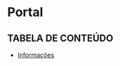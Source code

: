 <!-- TITLE -->
# Portal

<!-- TABLE OF CONTENTS -->
## TABELA DE CONTEÚDO

<!-- * [Vista por cima](#vista-por-cima) -->
<!--  * [Foto da tela](#foto-da-tela) -->
<!--  * [Links](#links) -->
<!-- * [Meu processo](#meu-processo) -->
<!--  * [Construido com](#construido-com) -->
<!--  * [O que aprendi](#o-que-aprendi) -->
<!--  * [Desenvolvimento continuo](#desenvolvimento-continuo) -->
<!--  * [Recursos úteis](recursos-uteis) -->
<!-- * [Autor](#autor) -->
<!-- * [Agradecimentos](#agradecimentos) -->
* [Informações](#informações)

<!-- OVERVIEW -->
<!-- ## VISTA POR CIMA -->

